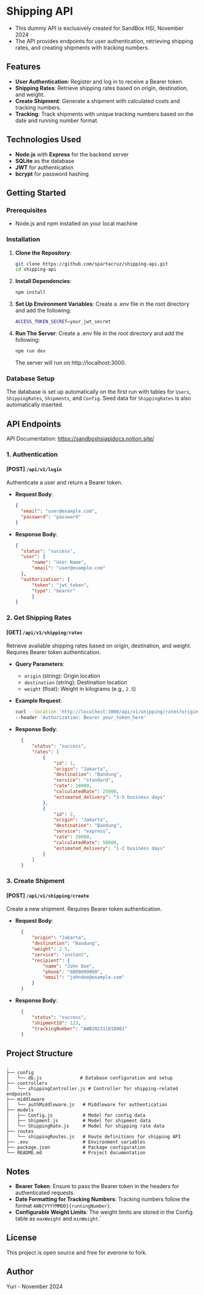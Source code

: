 # Shipping API

- This dummy API is exclusively created for SandBox HSI, November 2024
- The API provides endpoints for user authentication, retrieving shipping rates, and creating shipments with tracking numbers.

## Features

- **User Authentication**: Register and log in to receive a Bearer token.
- **Shipping Rates**: Retrieve shipping rates based on origin, destination, and weight.
- **Create Shipment**: Generate a shipment with calculated costs and tracking numbers.
- **Tracking**: Track shipments with unique tracking numbers based on the date and running number format.

## Technologies Used

- **Node.js** with **Express** for the backend server
- **SQLite** as the database
- **JWT** for authentication
- **bcrypt** for password hashing

## Getting Started

### Prerequisites

- Node.js and npm installed on your local machine

### Installation

1. **Clone the Repository**:
   ```bash
   git clone https://github.com/spartacruz/shipping-api.git
   cd shipping-api
   ```

2. **Install Dependencies**:
    ```bash
   npm install
   ```

3. **Set Up Environment Variables**: Create a .env file in the root directory and add the following:
    ```bash
   ACCESS_TOKEN_SECRET=your_jwt_secret
   ```

4. **Run The Server**: Create a .env file in the root directory and add the following:
    ```bash
   npm run dev
   ```
   The server will run on http://localhost:3000.

### Database Setup
The database is set up automatically on the first run with tables for `Users`, `ShippingRates`, `Shipments`, and `Config`. Seed data for `ShippingRates` is also automatically inserted.

## API Endpoints
API Documentation: https://sandboxhsiapidocs.notion.site/


### 1. Authentication

#### [POST] `/api/v1/login`
Authenticate a user and return a Bearer token.

- **Request Body**:
  ```json
  {
    "email": "user@example.com",
    "password": "password"
  }
  ```

- **Response Body**:
  ```json
  {
    "status": "success",
    "user": {
        "name": "User Name",
        "email": "user@example.com"
    },
    "authorization": {
        "token": "jwt_token",
        "type": "bearer"
        }
  }   
  ```

### 2. Get Shipping Rates

#### [GET] `/api/v1/shipping/rates`
Retrieve available shipping rates based on origin, destination, and weight. Requires Bearer token authentication.

- **Query Parameters**:
  - `origin` (string): Origin location
  - `destination` (string): Destination location
  - `weight` (float): Weight in kilograms (e.g., `2.5`)

- **Example Request**:
  ```bash
  curl --location 'http://localhost:3000/api/v1/shipping/rates?origin=Jakarta&destination=Bandung&weight=2.5' \
  --header 'Authorization: Bearer your_token_here'
  ```

- **Response Body**:
  ```json
    {
        "status": "success",
        "rates": [
            {
                "id": 1,
                "origin": "Jakarta",
                "destination": "Bandung",
                "service": "standard",
                "rate": 10000,
                "calculatedRate": 25000,
                "estimated_delivery": "3-5 business days"
            },
            {
                "id": 2,
                "origin": "Jakarta",
                "destination": "Bandung",
                "service": "express",
                "rate": 20000,
                "calculatedRate": 50000,
                "estimated_delivery": "1-2 business days"
            }
        ]
    }
  ```


### 3. Create Shipment

#### [POST] `/api/v1/shipping/create`
Create a new shipment. Requires Bearer token authentication.

- **Request Body**:
  ```json
    {
        "origin": "Jakarta",
        "destination": "Bandung",
        "weight": 2.5,
        "service": "instant",
        "recipient": {
            "name": "John Doe",
            "phone": "0809899999",
            "email": "johndoe@example.com"
        }
    }
  ```

- **Response Body**:
  ```json
    {
        "status": "success",
        "shipmentId": 123,
        "trackingNumber": "AWB202311010001"
    }
  ```

## Project Structure

```plain
.
├── config
│   └── db.js              # Database configuration and setup
├── controllers
│   └── shippingController.js # Controller for shipping-related endpoints
├── middleware
│   └── authMiddleware.js   # Middleware for authentication
├── models
│   ├── Config.js           # Model for config data
│   ├── Shipment.js         # Model for shipment data
│   └── ShippingRate.js     # Model for shipping rate data
├── routes
│   └── shippingRoutes.js   # Route definitions for shipping API
├── .env                    # Environment variables
├── package.json            # Package configuration
└── README.md               # Project documentation
```

## Notes
- **Bearer Token**: Ensure to pass the Bearer token in the headers for authenticated requests.
- **Date Formatting for Tracking Numbers**: Tracking numbers follow the format `AWB{YYYYMMDD}{runningNumber}`.
- **Configurable Weight Limits**: The weight limits are stored in the Config table as `maxWeight` and `minWeight`.`

## License
This project is open source and free for everone to fork.

## Author
Yuri - November 2024